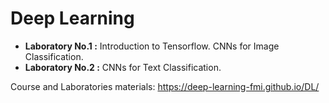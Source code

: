 # Deep Learning

* **Laboratory No.1 :** Introduction to Tensorflow. CNNs for Image Classification.
* **Laboratory No.2 :** CNNs for Text Classification.

Course and Laboratories materials: https://deep-learning-fmi.github.io/DL/
